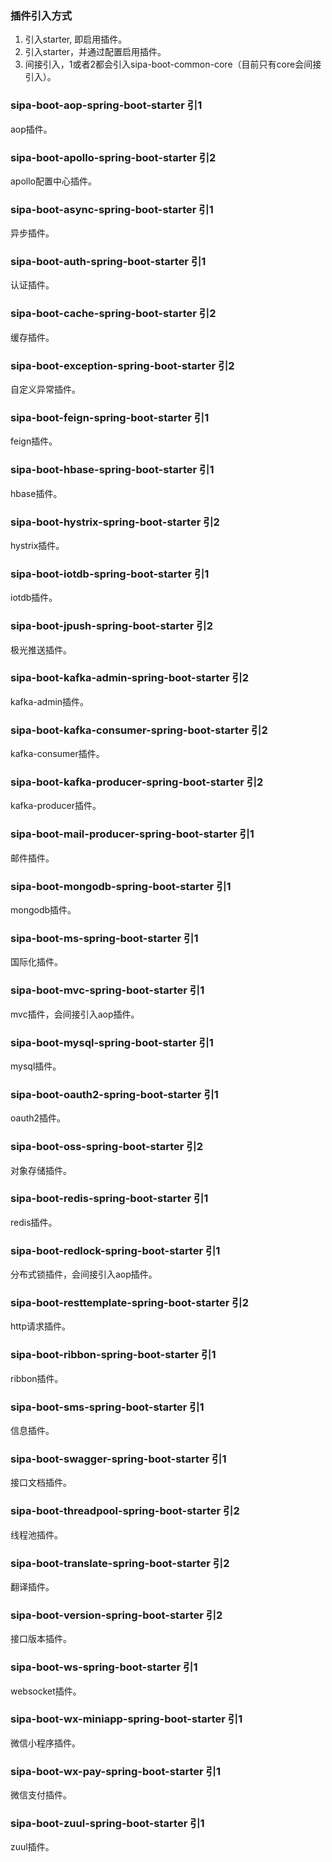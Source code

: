 ### 插件引入方式

1. 引入starter, 即启用插件。
2. 引入starter，并通过配置启用插件。
3. 间接引入，1或者2都会引入sipa-boot-common-core（目前只有core会间接引入）。

### sipa-boot-aop-spring-boot-starter 引1

aop插件。

### sipa-boot-apollo-spring-boot-starter 引2

apollo配置中心插件。

### sipa-boot-async-spring-boot-starter 引1

异步插件。

### sipa-boot-auth-spring-boot-starter 引1

认证插件。

### sipa-boot-cache-spring-boot-starter 引2

缓存插件。

### sipa-boot-exception-spring-boot-starter 引2

自定义异常插件。

### sipa-boot-feign-spring-boot-starter 引1

feign插件。

### sipa-boot-hbase-spring-boot-starter 引1

hbase插件。

### sipa-boot-hystrix-spring-boot-starter 引2

hystrix插件。

### sipa-boot-iotdb-spring-boot-starter 引1

iotdb插件。

### sipa-boot-jpush-spring-boot-starter 引2

极光推送插件。

### sipa-boot-kafka-admin-spring-boot-starter 引2

kafka-admin插件。

### sipa-boot-kafka-consumer-spring-boot-starter 引2

kafka-consumer插件。

### sipa-boot-kafka-producer-spring-boot-starter 引2

kafka-producer插件。

### sipa-boot-mail-producer-spring-boot-starter 引1

邮件插件。

### sipa-boot-mongodb-spring-boot-starter 引1

mongodb插件。

### sipa-boot-ms-spring-boot-starter 引1

国际化插件。

### sipa-boot-mvc-spring-boot-starter 引1

mvc插件，会间接引入aop插件。

### sipa-boot-mysql-spring-boot-starter 引1

mysql插件。

### sipa-boot-oauth2-spring-boot-starter 引1

oauth2插件。

### sipa-boot-oss-spring-boot-starter 引2

对象存储插件。

### sipa-boot-redis-spring-boot-starter 引1

redis插件。

### sipa-boot-redlock-spring-boot-starter 引1

分布式锁插件，会间接引入aop插件。

### sipa-boot-resttemplate-spring-boot-starter 引2

http请求插件。

### sipa-boot-ribbon-spring-boot-starter 引1

ribbon插件。

### sipa-boot-sms-spring-boot-starter 引1

信息插件。

### sipa-boot-swagger-spring-boot-starter 引1

接口文档插件。

### sipa-boot-threadpool-spring-boot-starter 引2

线程池插件。

### sipa-boot-translate-spring-boot-starter 引2

翻译插件。

### sipa-boot-version-spring-boot-starter 引2

接口版本插件。

### sipa-boot-ws-spring-boot-starter 引1

websocket插件。

### sipa-boot-wx-miniapp-spring-boot-starter 引1

微信小程序插件。

### sipa-boot-wx-pay-spring-boot-starter 引1

微信支付插件。

### sipa-boot-zuul-spring-boot-starter 引1

zuul插件。
